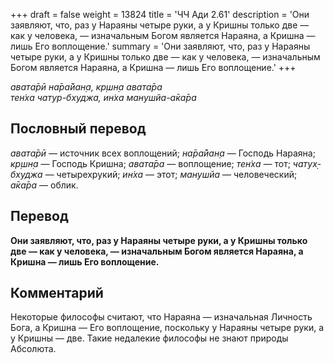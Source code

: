 +++
draft = false
weight = 13824
title = 'ЧЧ Ади 2.61'
description = 'Они заявляют, что, раз у Нараяны четыре руки, а у Кришны только две — как у человека, — изначальным Богом является Нараяна, а Кришна — лишь Его воплощение.'
summary = 'Они заявляют, что, раз у Нараяны четыре руки, а у Кришны только две — как у человека, — изначальным Богом является Нараяна, а Кришна — лишь Его воплощение.'
+++

_авата̄рӣ на̄ра̄йан̣а, кр̣шн̣а авата̄ра  
тен̇ха чатур-бхуджа, ин̇ха манушйа-а̄ка̄ра_

## Пословный перевод

_авата̄рӣ_ — источник всех воплощений; _на̄ра̄йан̣а_ — Господь Нараяна; _кр̣шн̣а_ — Господь Кришна; _авата̄ра_ — воплощение; _тен̇ха_ — тот; _чатух̣_\-_бхуджа_ — четырехрукий; _ин̇ха_ — этот; _манушйа_ — человеческий; _а̄ка̄ра_ — облик.

## Перевод

**Они заявляют, что, раз у Нараяны четыре руки, а у Кришны только две — как у человека, — изначальным Богом является Нараяна, а Кришна — лишь Его воплощение.**

## Комментарий

Некоторые философы считают, что Нараяна — изначальная Личность Бога, а Кришна — Его воплощение, поскольку у Нараяны четыре руки, а у Кришны — две. Такие недалекие философы не знают природы Абсолюта.

